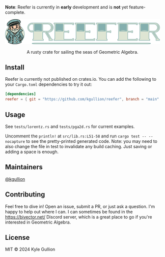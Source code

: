 **Note**: Reefer is currently in **early** development and is **not** yet feature-complete.

![banner](img/banner.png)
<div align="center">
A rusty crate for sailing the seas of Geometric Algebra.
</div>

## Install
Reefer is currently not published on crates.io. You can add the following to your `Cargo.toml` dependencies to try it out:
```toml
[dependencies]
reefer = { git = "https://github.com/kgullion/reefer", branch = "main" }
```

## Usage
See `tests/lorentz.rs` and `tests/pga2d.rs` for current examples.

Uncomment the `println!` at `src/lib.rs:L51-58` and run
`cargo test -- --nocapture` to see the pretty-printed generated code.
Note: you may need to also change the file in test to invalidate any build caching. Just saving or adding a space is enough.

## Maintainers

[@kgullion](https://github.com/kgullion)

## Contributing

Feel free to dive in! Open an issue, submit a PR, or just ask a question. I'm happy to help out where I can. I can sometimes be found in the https://bivector.net/ Discord server, which is a great place to go if you're interested in Geometric Algebra.

## License

MIT © 2024 Kyle Gullion
